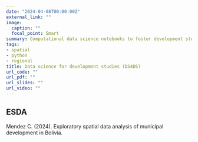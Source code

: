 ```yaml
---
date: "2024-04-08T00:00:00Z"
external_link: ""
image:
  caption: ""
  focal_point: Smart
summary: Computational data science notebooks to foster development studies.
tags:
- spatial
- python
- regional
title: Data science for development studies (DS4DS)
url_code: ""
url_pdf: ""
url_slides: ""
url_video: ""
---
```


## ESDA

Mendez C. (2024). Exploratory spatial data analysis of municipal development in Bolivia.